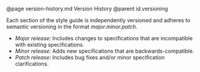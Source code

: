 @page version-history.md Version History
@parent id.versioning

Each section of the style guide is independently versioned and adheres to semantic versioning in the format _major.minor.patch_.
* _Major release:_ Includes changes to specifications that are incompatible with existing specifications.
* _Minor release:_ Adds new specifications that are backwards-compatible.
* _Patch release:_ Includes bug fixes and/or minor specification clarifications.
